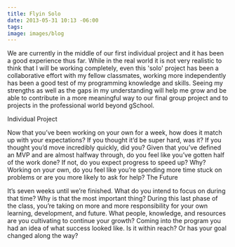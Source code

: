 ```yaml
---
title: Flyin Solo
date: 2013-05-31 10:13 -06:00
tags:
image: images/blog
---
```


We are currently in the middle of our first individual project and it has been a good experience thus far.  While in the real world it is not very realistic to think that I will be working completely, even this 'solo' project has been a collaborative effort with my fellow classmates, working more independently has been a good test of my programming knowledge and skills.  Seeing my strengths as well as the gaps in my understanding will help me grow and be able to contribute in a more meaningful way to our final group project and to projects in the professional world beyond gSchool.



Individual Project

Now that you’ve been working on your own for a week, how does it match up with your expectations? If you thought it’d be super hard, was it? If you thought you’d move incredibly quickly, did you?
Given that you’ve defined an MVP and are almost halfway through, do you feel like you’ve gotten half of the work done? If not, do you expect progress to speed up? Why?
Working on your own, do you feel like you’re spending more time stuck on problems or are you more likely to ask for help?
The Future

It’s seven weeks until we’re finished. What do you intend to focus on during that time? Why is that the most important thing?
During this last phase of the class, you’re taking on more and more responsibility for your own learning, development, and future. What people, knowledge, and resources are you cultivating to continue your growth?
Coming into the program you had an idea of what success looked like. Is it within reach? Or has your goal changed along the way?
